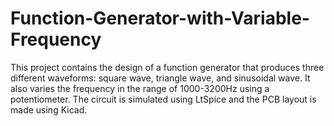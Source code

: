 # Function-Generator-with-Variable-Frequency
This project contains the design of a function generator that produces three different waveforms: square wave, triangle wave, and sinusoidal wave. It also varies the frequency in the range of 1000-3200Hz using a potentiometer. The circuit is simulated using LtSpice and the PCB layout is made using Kicad.
